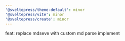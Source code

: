 ```yaml
---
'@sveltepress/theme-default': minor
'@sveltepress/vite': minor
'@sveltepress/create': minor
---
```


feat: replace mdseve with custom md parse implement
